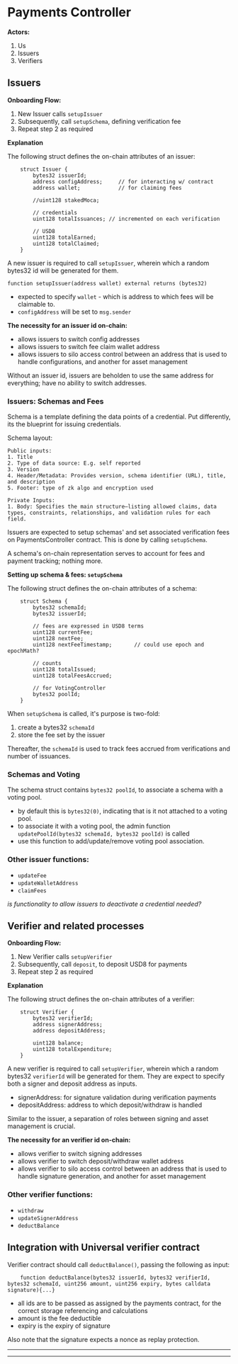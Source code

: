 # Payments Controller

**Actors:**

1. Us
2. Issuers
3. Verifiers

## Issuers

**Onboarding Flow:**

1. New Issuer calls `setupIssuer`
2. Subsequently, call `setupSchema`, defining verification fee
3. Repeat step 2 as required

**Explanation**

The following struct defines the on-chain attributes of an issuer:

```solidity
    struct Issuer {
        bytes32 issuerId;
        address configAddress;     // for interacting w/ contract 
        address wallet;            // for claiming fees 
        
        //uint128 stakedMoca;
        
        // credentials
        uint128 totalIssuances; // incremented on each verification
        
        // USD8
        uint128 totalEarned;
        uint128 totalClaimed;
    }
```

A new issuer is required to call `setupIssuer`, wherein which a random bytes32 id will be generated for them.

```solidity
function setupIssuer(address wallet) external returns (bytes32)
```

- expected to specify `wallet` - which is address to which fees will be claimable to.
- `configAddress` will be set to `msg.sender`

**The necessity for an issuer id on-chain:**

- allows issuers to switch config addresses
- allows issuers to switch fee claim wallet address
- allows issuers to silo access control between an address that is used to handle configurations, and another for asset management

Without an issuer id, issuers are beholden to use the same address for everything; have no ability to switch addresses.

### Issuers: Schemas and Fees

Schema is a template defining the data points of a credential.
Put differently, its the blueprint for issuing credentials.

Schema layout:

```
Public inputs:
1. Title
2. Type of data source: E.g. self reported
3. Version 
4. Header/Metadata: Provides version, schema identifier (URL), title, and description
5. Footer: type of zk algo and encryption used

Private Inputs:
1. Body: Specifies the main structure—listing allowed claims, data types, constraints, relationships, and validation rules for each field.
```

Issuers are expected to setup schemas' and set associated verification fees on PaymentsController contract. 
This is done by calling `setupSchema`.

A schema's on-chain representation serves to account for fees and payment tracking; nothing more. 

**Setting up schema & fees: `setupSchema`**

The following struct defines the on-chain attributes of a schema:

```solidity
    struct Schema {
        bytes32 schemaId;
        bytes32 issuerId;
        
        // fees are expressed in USD8 terms
        uint128 currentFee;
        uint128 nextFee;
        uint128 nextFeeTimestamp;       // could use epoch and epochMath?

        // counts
        uint128 totalIssued;
        uint128 totalFeesAccrued;

        // for VotingController
        bytes32 poolId;
    }
```

When `setupSchema` is called, it's purpose is two-fold:
1. create a bytes32 `schemaId`
2. store the fee set by the issuer

Thereafter, the `schemaId` is used to track fees accrued from verifications and number of issuances. 

### Schemas and Voting

The schema struct contains `bytes32 poolId`, to associate a schema with a voting pool.
- by default this is `bytes32(0)`, indicating that is it not attached to a voting pool.
- to associate it with a voting pool, the admin function `updatePoolId(bytes32 schemaId, bytes32 poolId)` is called
- use this function to add/update/remove voting pool association.

### Other issuer functions:

- `updateFee`
- `updateWalletAddress`
- `claimFees`

*is functionality to allow issuers to deactivate a credential needed?*

## Verifier and related processes 

**Onboarding Flow:**

1. New Verifier calls `setupVerifier`
2. Subsequently, call `deposit`, to deposit USD8 for payments
3. Repeat step 2 as required

**Explanation**

The following struct defines the on-chain attributes of a verifier:

```solidity
    struct Verifier {
        bytes32 verifierId;
        address signerAddress;
        address depositAddress;

        uint128 balance;
        uint128 totalExpenditure;
    }
```

A new verifier is required to call `setupVerifier`, wherein which a random bytes32 `verifierId` will be generated for them.
They are expect to specify both a signer and deposit address as inputs.

- signerAddress: for signature validation during verification payments 
- depositAddress: address to which deposit/withdraw is handled

Similar to the issuer, a separation of roles between signing and asset management is crucial.

**The necessity for an verifier id on-chain:**

- allows verifier to switch signing addresses
- allows verifier to switch deposit/withdraw wallet address
- allows verifier to silo access control between an address that is used to handle signature generation, and another for asset management

### Other verifier functions:

- `withdraw`
- `updateSignerAddress`
- `deductBalance`

## Integration with Universal verifier contract

Verifier contract should call `deductBalance()`, passing the following as input:

```solidity
    function deductBalance(bytes32 issuerId, bytes32 verifierId, bytes32 schemaId, uint256 amount, uint256 expiry, bytes calldata signature){...}
```
- all ids are to be passed as assigned by the payments contract, for the correct storage referencing and calculations
- amount is the fee deductible
- expiry is the expiry of signature

Also note that the signature expects a nonce as replay protection.


---
---